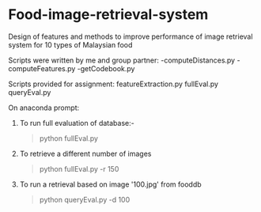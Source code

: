 # Food-image-retrieval-system
Design of features and methods to improve performance of image retrieval system for 10 types of Malaysian food

Scripts were written by me and group partner:
-computeDistances.py
-computeFeatures.py
-getCodebook.py

Scripts provided for assignment:
featureExtraction.py
fullEval.py
queryEval.py

On anaconda prompt:
1. To run full evaluation of database:-
	>python fullEval.py
2. To retrieve a different number of images
	>python fullEval.py -r 150
2. To run a retrieval based on image '100.jpg' from fooddb
	>python queryEval.py -d 100

